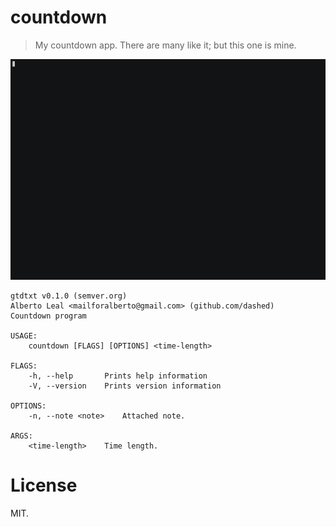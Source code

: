 countdown
=========

> My countdown app. There are many like it; but this one is mine.

![](asciicast.gif)

```
gtdtxt v0.1.0 (semver.org)
Alberto Leal <mailforalberto@gmail.com> (github.com/dashed)
Countdown program

USAGE:
    countdown [FLAGS] [OPTIONS] <time-length>

FLAGS:
    -h, --help       Prints help information
    -V, --version    Prints version information

OPTIONS:
    -n, --note <note>    Attached note.

ARGS:
    <time-length>    Time length.

```

License
=======

MIT.

